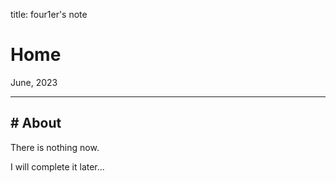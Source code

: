 title: four1er's note

# Home

June, 2023

---

## # About

There is nothing now.

I will complete it later...
